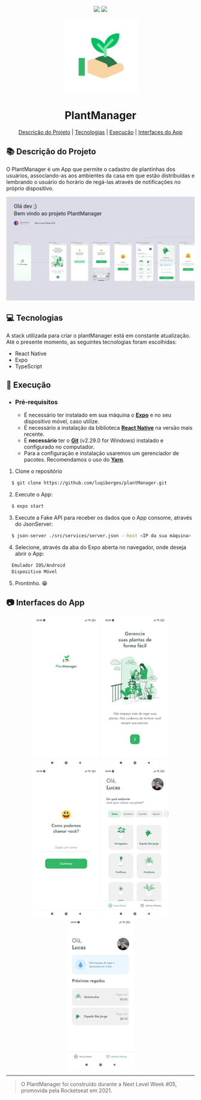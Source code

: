 <head>
  <p align="center">
    <img src=https://img.shields.io/badge/last%20commit-24%2F04%2F2021-03BB85/>
    <img src=https://img.shields.io/badge/license-MIT-03BB85/>
  </p>
  <p align="center">
    <img src="./assets/icon.png" height="200" width="200"/>
  </p>
  <h1 align="center">
    PlantManager
  </h1>
</head>

<p align="center">
<a href="#books-descrição-do-projeto">Descrição do Projeto</a>
|
<a href="#computer-tecnologias">Tecnologias</a>
|
<a href="#rocket-execução">Execução</a>
|
<a href="#camera-interfaces-do-app">Interfaces do App</a>
</p>

## :books: Descrição do Projeto

   O PlantManager é um App que permite o cadastro de plantinhas dos usuários, associando-as aos ambientes da casa em que estão distribuídas e lembrando o usuário do horário de regá-las através de notificações no próprio dispositivo.

<p>
  <img src="./github/FigmaLayout.png"/>
</p>

## :computer: Tecnologias

A stack utilizada para criar o plantManager está em constante atualização. Até o presente momento, as seguintes tecnologias foram escolhidas:

- React Native
- Expo
- TypeScript

## :rocket: Execução

- ### **Pré-requisitos**

  - É necessário ter instalado em sua máquina o **[Expo](https://expo.io/)** e no seu dispositivo móvel, caso utilize.
  - É necessário a instalação da biblioteca **[React Native](https://reactnative.dev/)** na versão mais recente.
  - É **necessário** ter o **[Git](https://git-scm.com/)** (v2.29.0 for Windows) instalado e configurado no computador.
  - Para a configuração e instalação usaremos um gerenciador de pacotes. Recomendamos o uso do **[Yarn](https://yarnpkg.com/)**.

1. Clone o repositório

```sh
  $ git clone https://github.com/luqiborges/plantManager.git
```

2. Execute o App:

```sh
  $ expo start
```

3. Execute a Fake API para receber os dados que o App consome, através do JsonServer:

```sh
  $ json-server ./src/services/server.json --host <IP da sua máquina> --port 3333 <Porta utilizada no projeto>
```

4. Selecione, através da aba do Expo aberta no navegador, onde deseja abrir o App:
```sh
  Emulador IOS/Android
  Dispositivo Móvel
```

5. Prontinho. 😁


## :camera: Interfaces do App


<p align="center">
  <img src="./github/teladeentrada.jpeg" alt="Tela de Entrada" height="400" width="180"/>
  <img src="./github/telainicial.jpeg" alt="Tela Inicial" height="400" width="180"/>
  <img src="./github/nome.jpeg" alt="Tela de Nome" height="400" width="180"/>
  <img src="./github/telaprincipal.jpeg" alt="Tela Principal" height="400" width="180"/>
  <img src="./github/minhasplantas.jpeg" alt="Minhas Plantas" height="400" width="180"/>
</p>

---

> O PlantManager foi construído durante a Next Level Week #05, promovida pela Rocketseat em 2021.

  
